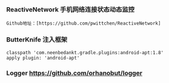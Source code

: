 ###  ReactiveNetwork 手机网络连接状态动态监控
    Github地址：[https://github.com/pwittchen/ReactiveNetwork]

###  ButterKnife  注入框架
    classpath 'com.neenbedankt.gradle.plugins:android-apt:1.8'
    apply plugin: 'android-apt'

###  Logger   https://github.com/orhanobut/logger